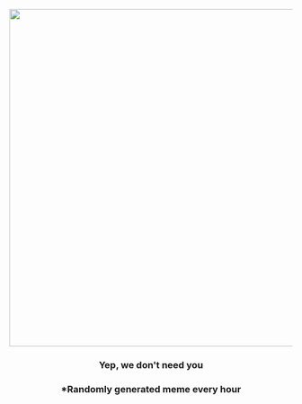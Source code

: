 <p align="center">
        <img src="https://i.redd.it/7rzta6tffn891.jpg" width="600" height="600">
        </p>
        <h3 align="center">Yep, we don't need you</h3>
        <h3 align="center">*Randomly generated meme every hour</h3>
    